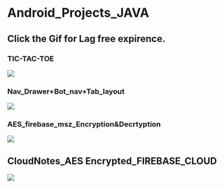 # Android_Projects_JAVA

## Click the Gif for Lag free expirence.

### TIC-TAC-TOE

<img src="TIC_TAC_TOE-MultiActivity/ZJ6VmQB8iB.gif?raw=true">

### Nav_Drawer+Bot_nav+Tab_layout

<img src="Nav_Drawer+Bot_nav+Tab_layout/Rec%200001.gif?raw=true">

### AES_firebase_msz_Encryption&Decrtyption

<img src="AES_firebase_msz_Encryption%26Decrtyption/Rec%200001.gif">

## CloudNotes_AES Encrypted_FIREBASE_CLOUD

<img src="CloudNotes_AES Encrypted_FIREBASE_CLOUD/0.gif">
